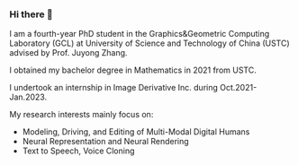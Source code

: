 ### Hi there 👋

I am a fourth-year PhD student in the Graphics&Geometric Computing Laboratory (GCL) at University of Science and Technology of China (USTC) advised by Prof. Juyong Zhang. 

I obtained my bachelor degree in Mathematics in 2021 from USTC. 

I undertook an internship in Image Derivative Inc. during Oct.2021-Jan.2023.

My research interests mainly focus on:
- Modeling, Driving, and Editing of Multi-Modal Digital Humans
- Neural Representation and Neural Rendering
- Text to Speech, Voice Cloning

<!--
**XuanGhahahaha/XuanGhahahaha** is a ✨ _special_ ✨ repository because its `README.md` (this file) appears on your GitHub profile.

Here are some ideas to get you started:

- 🔭 I’m currently working on ...
- 🌱 I’m currently learning ...
- 👯 I’m looking to collaborate on ...
- 🤔 I’m looking for help with ...
- 💬 Ask me about ...
- 📫 How to reach me: ...
- 😄 Pronouns: ...
- ⚡ Fun fact: ...
-->
